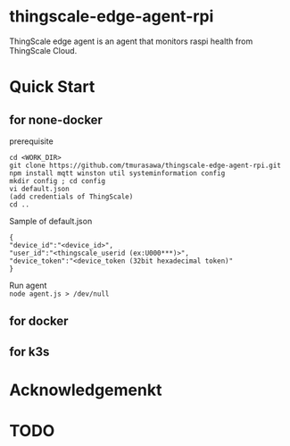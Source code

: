 # thingscale-edge-agent-rpi
ThingScale edge agent is an agent that monitors raspi health from ThingScale Cloud.

# Quick Start
## for none-docker
prerequisite

    cd <WORK_DIR>
    git clone https://github.com/tmurasawa/thingscale-edge-agent-rpi.git
    npm install mqtt winston util systeminformation config
    mkdir config ; cd config
    vi default.json
    (add credentials of ThingScale)
    cd ..

Sample of default.json

    {
    "device_id":"<device_id>",
    "user_id":"<thingscale_userid (ex:U000***)>",
    "device_token":"<device_token (32bit hexadecimal token)"
    }

   
Run agent  
`node agent.js > /dev/null`


## for docker

## for k3s

# Acknowledgemenkt


# TODO

